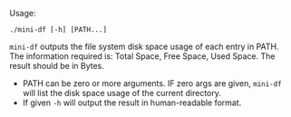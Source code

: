 Usage:

    ./mini-df [-h] [PATH...]

`mini-df` outputs the file system disk space usage of each entry in
PATH. The information required is: Total Space, Free Space, Used
Space. The result should be in Bytes.

- PATH can be zero or more arguments. IF zero args are given,
  `mini-df` will list the disk space usage of the current directory.
- If given `-h` will output the result in human-readable format.

